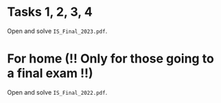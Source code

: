 # Tasks 1, 2, 3, 4

Open and solve `IS_Final_2023.pdf`.

# For home (!! Only for those going to a final exam !!)

Open and solve `IS_Final_2022.pdf`.
